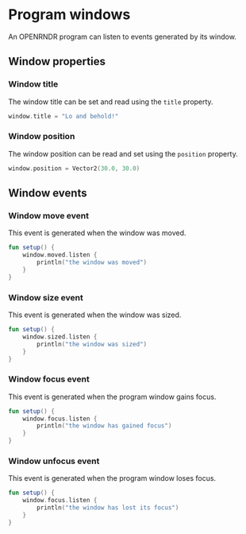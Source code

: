 # Program windows

An OPENRNDR program can listen to events generated by its window.

## Window properties

### Window title

The window title can be set and read using the `title` property.

```kotlin
window.title = "Lo and behold!"
```

### Window position

The window position can be read and set using the `position` property.

```kotlin
window.position = Vector2(30.0, 30.0)
```

## Window events

### Window move event

This event is generated when the window was moved.

```kotlin
fun setup() {
    window.moved.listen {
        println("the window was moved")
    }
}
```

### Window size event

This event is generated when the window was sized.

```kotlin
fun setup() {
    window.sized.listen {
        println("the window was sized")
    }
}
```

### Window focus event

This event is generated when the program window gains focus.

```kotlin
fun setup() {
    window.focus.listen {
        println("the window has gained focus")
    }
}
```

### Window unfocus event

This event is generated when the program window loses focus.

```kotlin
fun setup() {
    window.focus.listen {
        println("the window has lost its focus")
    }
}
```

